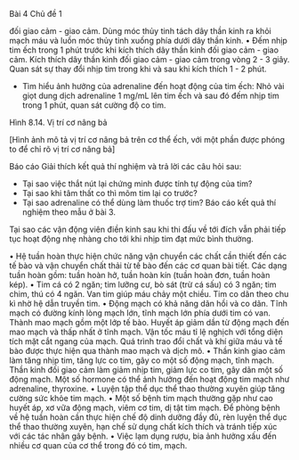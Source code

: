 Bài 4 Chủ đề 1

đối giao cảm - giao cảm. Dùng móc thủy tinh tách dây thần kinh ra khỏi mạch máu và luồn móc thủy tinh xuống phía dưới dây thần kinh.
• Đếm nhịp tim ếch trong 1 phút trước khi kích thích dây thần kinh đối giao cảm - giao cảm. Kích thích dây thần kinh đối giao cảm - giao cảm trong vòng 2 - 3 giây. Quan sát sự thay đổi nhịp tim trong khi và sau khi kích thích 1 - 2 phút.
- Tìm hiểu ảnh hưởng của adrenaline đến hoạt động của tim ếch: Nhỏ vài giọt dung dịch adrenaline 1 mg/mL lên tim ếch và sau đó đếm nhịp tim trong 1 phút, quan sát cường độ co tim.

Hình 8.14. Vị trí cơ nâng bả

[Hình ảnh mô tả vị trí cơ nâng bả trên cơ thể ếch, với một phần được phóng to để chỉ rõ vị trí cơ nâng bả]

Báo cáo
Giải thích kết quả thí nghiệm và trả lời các câu hỏi sau:
- Tại sao việc thắt nút lại chứng minh được tính tự động của tim?
- Tại sao khi tâm thất co thì mõm tim lại co trước?
- Tại sao adrenaline có thể dùng làm thuốc trợ tim?
Báo cáo kết quả thí nghiệm theo mẫu ở bài 3.

Tại sao các vận động viên điền kinh sau khi thi đấu về tới đích vẫn phải tiếp tục hoạt động nhẹ nhàng cho tới khi nhịp tim đạt mức bình thường.

• Hệ tuần hoàn thực hiện chức năng vận chuyển các chất cần thiết đến các tế bào và vận chuyển chất thải từ tế bào đến các cơ quan bài tiết. Các dạng tuần hoàn gồm: tuần hoàn hở, tuần hoàn kín (tuần hoàn đơn, tuần hoàn kép).
• Tim cá có 2 ngăn; tim lưỡng cư, bò sát (trừ cá sấu) có 3 ngăn; tim chim, thú có 4 ngăn. Van tim giúp máu chảy một chiều. Tim co dãn theo chu kì nhờ hệ dẫn truyền tim.
• Động mạch có khả năng dãn hồi và co dãn. Tĩnh mạch có đường kính lòng mạch lớn, tĩnh mạch lớn phía dưới tim có van. Thành mao mạch gồm một lớp tế bào. Huyết áp giảm dần từ động mạch đến mao mạch và thấp nhất ở tĩnh mạch. Vận tốc máu tỉ lệ nghịch với tổng diện tích mặt cắt ngang của mạch. Quá trình trao đổi chất và khí giữa máu và tế bào được thực hiện qua thành mao mạch và dịch mô.
• Thần kinh giao cảm làm tăng nhịp tim, tăng lực co tim, gây co một số động mạch, tĩnh mạch. Thần kinh đối giao cảm làm giảm nhịp tim, giảm lực co tim, gây dãn một số động mạch. Một số hormone có thể ảnh hưởng đến hoạt động tim mạch như adrenaline, thyroxine.
• Luyện tập thể dục thể thao thường xuyên giúp tăng cường sức khỏe tim mạch.
• Một số bệnh tim mạch thường gặp như cao huyết áp, xơ vữa động mạch, viêm cơ tim, dị tật tim mạch. Để phòng bệnh về hệ tuần hoàn cần thực hiện chế độ dinh dưỡng đầy đủ, rèn luyện thể dục thể thao thường xuyên, hạn chế sử dụng chất kích thích và tránh tiếp xúc với các tác nhân gây bệnh.
• Việc lạm dụng rượu, bia ảnh hưởng xấu đến nhiều cơ quan của cơ thể trong đó có tim, mạch.